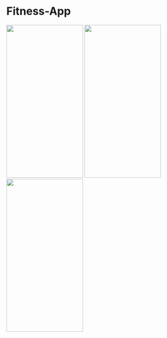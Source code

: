 # Fitness-App

<img src="https://user-images.githubusercontent.com/43336632/92577026-a29cd680-f2a3-11ea-8de0-bee95311c836.JPG" width="200" height="400" />

<img src="https://user-images.githubusercontent.com/43336632/92577045-a92b4e00-f2a3-11ea-9f13-b40941e35640.JPG" width="200" height="400" />

<img src="https://user-images.githubusercontent.com/43336632/92577028-a3ce0380-f2a3-11ea-9557-4854b3832045.JPG" width="200" height="400" />
